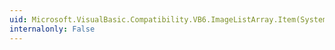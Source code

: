 ```yaml
---
uid: Microsoft.VisualBasic.Compatibility.VB6.ImageListArray.Item(System.Int16)
internalonly: False
---
```

